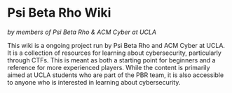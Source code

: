# Psi Beta Rho Wiki
*by members of Psi Beta Rho & ACM Cyber at UCLA*

This wiki is a ongoing project run by Psi Beta Rho and ACM Cyber at UCLA. It is a collection of resources for learning about cybersecurity, particularly through CTFs. This is meant as both a starting point for beginners and a reference for more experienced players. While the content is primarily aimed at UCLA students who are part of the PBR team, it is also accessible to anyone who is interested in learning about cybersecurity.